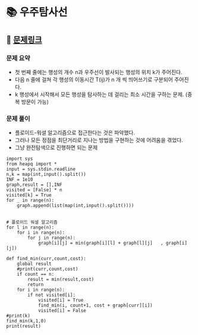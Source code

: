 
# 📚 우주탐사선

## 📌 [문제링크](https://www.acmicpc.net/problem/17182)

### 문제 요약

- 첫 번째 줄에는 행성의 개수 n과 우주선이 발사되는 행성의 위치 k가 주어진다.
- 다음 n 줄에 걸쳐 각 행성의 이동시간 T(ij)가 n 개 씩 띄어쓰기로 구분되어 주어진다.
- k 행성에서 시작해서 모든 행성을 탐사하는 데 걸리는 최소 시간을 구하는 문제. (중복 방문이 가능)

### 문제 풀이

- 플로이드-워셜 알고리즘으로 접근한다는 것은 파악했다.
- 그러나 모든 정점을 최단거리로 지나는 방법을 구현하는 것에 어려움을 겪었다.
- 그냥 완전탐색으로 진행하면 되는 문제

```
import sys
from heapq import *
input = sys.stdin.readline
n,k = map(int,input().split())
INF = 1e10
graph,result = [],INF
visited = [False] * n
visited[k] = True
for _ in range(n):
    graph.append(list(map(int,input().split())))


# 플로이드 워셜 알고리즘
for l in range(n):
    for i in range(n):
        for j in range(n):
            graph[i][j] = min(graph[i][l] + graph[l][j]   , graph[i][j])
        
def find_min(curr,count,cost):
    global result
    #print(curr,count,cost)
    if count == n:
        result = min(result,cost)
        return
    for i in range(n):
        if not visited[i]:
            visited[i] = True
            find_min(i, count+1, cost + graph[curr][i])
            visited[i] = False
#print(k)
find_min(k,1,0)
print(result)
```

